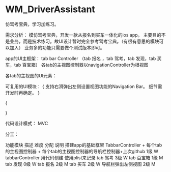 # WM_DriverAssistant
仿驾考宝典，学习加练习。

需求分析：
模仿驾考宝典，开发一款从报名到买车一体化的ios app。 主要目的不是业务，而是技术练习。故UI设计暂时完全参考驾考宝典。（有很有意思的模块可以加入）
业务多的功能只需要做个测试版本即可。


app的UI主框架：
tab bar Controller （tab 报名 ，tab 驾考，tab 发现，tab 买车，tab 百宝箱）
各tab的主视图控制器以navigationController为根视图

各tab的主视图的UI元素：

可复用的UI模块： 
{
 支持右滑弹出左侧设置视图功能的Navigation Bar。
细节需开发时再确定。
}

{

}

代码设计模式： MVC

分工：


     
功能模块 							描述  																																						难度  分配  		说明
搭建app的基础框架			TabbarController + 每个tab的主视图控制器 + 每个tab的主视图控制器的导航栏控制器+上次github	1级	 W   		tabbarController 用代码创建 使用plist来记录
tab 驾考																																															  3级  W	
tab 百宝箱																																															 1级  M
tab 发现																																																0级	W
tab 报名																																																2级	M
tab 买车																																																2级  W
导航栏弹出左侧视图																																												 2级  M


